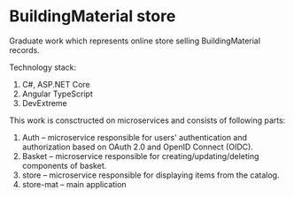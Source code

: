 # BuildingMaterial store

Graduate work which represents online store selling BuildingMaterial records.

Technology stack:
1. C#, ASP.NET Core
2. Angular TypeScript
3. DevExtreme

This work is consctructed on microservices and consists of following parts:
1. Auth – microservice responsible for users' authentication and authorization based on OAuth 2.0 and OpenID Connect (OIDC).
2. Basket – microservice responsible for creating/updating/deleting components of basket.
3. store – microservice responsible for displaying items from the catalog.
4. store-mat – main application
